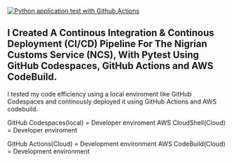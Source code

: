 [![Python application test with Github Actions](https://github.com/Chinedu-Onyema/DataOps-With-PYTEST-CI-CD-IN-GITHUB-AWS/actions/workflows/testing_auction_in_cloud.yml/badge.svg)](https://github.com/Chinedu-Onyema/DataOps-With-PYTEST-CI-CD-IN-GITHUB-AWS/actions/workflows/testing_auction_in_cloud.yml)

## I Created A Continous Integration & Continous Deployment (CI/CD) Pipeline For The Nigrian Customs Service (NCS), With Pytest Using GitHub Codespaces, GitHub Actions and AWS CodeBuild.

I tested my code efficiency using a local enviroment like GitHub Codespaces and continously deployed it using GitHub Actions and AWS codebuild.

GitHub Codespaces(local) = Developer enviroment
AWS CloudShell(Cloud) = Developer enviroment

GitHub Actions(Cloud) = Development environment
AWS CodeBuild(Cloud) = Development environment
